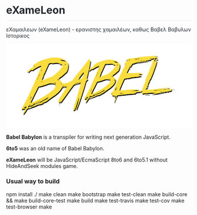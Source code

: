 <h1 style="box-sizing: border-box; margin-right: 0px; margin-bottom: 16px; margin-left: 0px; line-height: 1.25; padding-bottom: 0.3em; border-bottom: 1px solid rgb(234, 236, 239); color: rgb(36, 41, 46);">
    eXameLeon</h1>

<p style="box-sizing: border-box; margin-top: 0px; color: rgb(36, 41,46);">&epsilon;&Chi;&alpha;&mu;&alpha;&iota;&lambda;&epsilon;&omega;&nu; (eXameLeon) - &epsilon;&rho;&alpha;&nu;&iota;&sigma;&tau;&eta;&sigmaf; &chi;&alpha;&mu;&alpha;&iota;&lambda;έ&omega;&nu;, &kappa;&alpha;&theta;&omega;&sigmaf; &Beta;&alpha;&beta;&epsilon;&lambda; &Beta;&alpha;&beta;&upsilon;&lambda;&omega;&nu; &Iota;&sigma;&tau;&omicron;&rho;&iota;&kappa;&omicron;&sigmaf;</p>

<p style="box-sizing: border-box; margin-top: 0px; color: rgb(36, 41,46);">
  <a href="https://babeljs.io/">
    <img alt="babel" src="vendor/logo-old.png" width="546">
  </a>
</p>

<p style="box-sizing: border-box; margin-top: 0px; color: rgb(36, 41,46);">
  <p><strong>Babel Babylon</strong> is a transpiler for writing next generation JavaScript.</p>
  <p><strong>6to5</strong> was an old name of Babel Babylon.</p>
  <p><strong>eXameLeon</strong> will be JavaScript/EcmaScript 8to6 and 6to5.1 without HideAndSeek modules game.</p>
</p>

<!--<p align="center">
  For questions and support please visit the <a href="https://gitter.im/babel/babel">gitter room</a> before creating an issue.
</p>-->

<!--<p align="center">
  For documentation and website issues please visit the <a href="https://github.com/babel/babel.github.io">babel.github.io</a> repo.
</p>-->

<h3>Usual way to build</h3>
<p>
npm install ./
make clean
make bootstrap
make test-clean
make build-core && make build-core-test
make build
make test-travis
make test-cov
make test-browser
make
</p>
